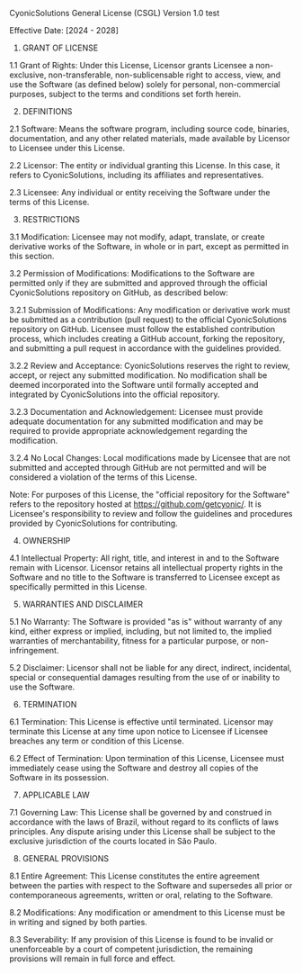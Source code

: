CyonicSolutions General License (CSGL)
Version 1.0 test

Effective Date: [2024 - 2028]

1. GRANT OF LICENSE

1.1 Grant of Rights: Under this License, Licensor grants Licensee a non-exclusive, non-transferable, non-sublicensable right to access, view, and use the Software (as defined below) solely for personal, non-commercial purposes, subject to the terms and conditions set forth herein.

2. DEFINITIONS

2.1 Software: Means the software program, including source code, binaries, documentation, and any other related materials, made available by Licensor to Licensee under this License.

2.2 Licensor: The entity or individual granting this License. In this case, it refers to CyonicSolutions, including its affiliates and representatives.

2.3 Licensee: Any individual or entity receiving the Software under the terms of this License.

3. RESTRICTIONS

3.1 Modification: Licensee may not modify, adapt, translate, or create derivative works of the Software, in whole or in part, except as permitted in this section.

3.2 Permission of Modifications: Modifications to the Software are permitted only if they are submitted and approved through the official CyonicSolutions repository on GitHub, as described below:

3.2.1 Submission of Modifications: Any modification or derivative work must be submitted as a contribution (pull request) to the official CyonicSolutions repository on GitHub. Licensee must follow the established contribution process, which includes creating a GitHub account, forking the repository, and submitting a pull request in accordance with the guidelines provided.

3.2.2 Review and Acceptance: CyonicSolutions reserves the right to review, accept, or reject any submitted modification. No modification shall be deemed incorporated into the Software until formally accepted and integrated by CyonicSolutions into the official repository.

3.2.3 Documentation and Acknowledgement: Licensee must provide adequate documentation for any submitted modification and may be required to provide appropriate acknowledgement regarding the modification.

3.2.4 No Local Changes: Local modifications made by Licensee that are not submitted and accepted through GitHub are not permitted and will be considered a violation of the terms of this License.

Note: For purposes of this License, the "official repository for the Software" refers to the repository hosted at https://github.com/getcyonic/. It is Licensee's responsibility to review and follow the guidelines and procedures provided by CyonicSolutions for contributing.

4. OWNERSHIP

4.1 Intellectual Property: All right, title, and interest in and to the Software remain with Licensor. Licensor retains all intellectual property rights in the Software and no title to the Software is transferred to Licensee except as specifically permitted in this License.

5. WARRANTIES AND DISCLAIMER

5.1 No Warranty: The Software is provided "as is" without warranty of any kind, either express or implied, including, but not limited to, the implied warranties of merchantability, fitness for a particular purpose, or non-infringement.

5.2 Disclaimer: Licensor shall not be liable for any direct, indirect, incidental, special or consequential damages resulting from the use of or inability to use the Software.

6. TERMINATION

6.1 Termination: This License is effective until terminated. Licensor may terminate this License at any time upon notice to Licensee if Licensee breaches any term or condition of this License.

6.2 Effect of Termination: Upon termination of this License, Licensee must immediately cease using the Software and destroy all copies of the Software in its possession.

7. APPLICABLE LAW

7.1 Governing Law: This License shall be governed by and construed in accordance with the laws of Brazil, without regard to its conflicts of laws principles. Any dispute arising under this License shall be subject to the exclusive jurisdiction of the courts located in São Paulo.

8. GENERAL PROVISIONS

8.1 Entire Agreement: This License constitutes the entire agreement between the parties with respect to the Software and supersedes all prior or contemporaneous agreements, written or oral, relating to the Software.

8.2 Modifications: Any modification or amendment to this License must be in writing and signed by both parties.

8.3 Severability: If any provision of this License is found to be invalid or unenforceable by a court of competent jurisdiction, the remaining provisions will remain in full force and effect.

